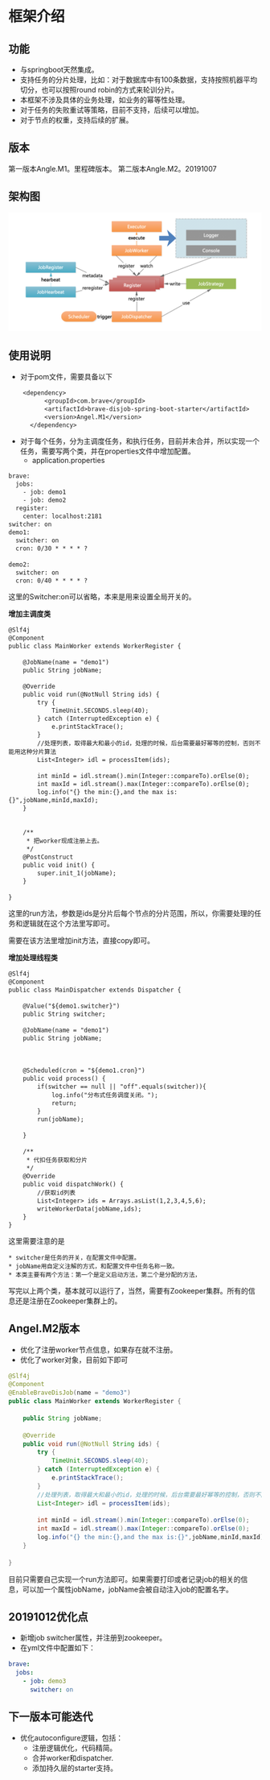 # 框架介绍
## 功能
* 与springboot天然集成。
* 支持任务的分片处理，比如：对于数据库中有100条数据，支持按照机器平均切分，也可以按照round robin的方式来轮训分片。
* 本框架不涉及具体的业务处理，如业务的幂等性处理。
* 对于任务的失败重试等策略，目前不支持，后续可以增加。
* 对于节点的权重，支持后续的扩展。

## 版本
第一版本Angle.M1。里程碑版本。
第二版本Angle.M2。20191007


## 架构图

![](image/arch1.png)

## 使用说明
* 对于pom文件，需要具备以下
```$xslt
	<dependency>
		  <groupId>com.brave</groupId>
		  <artifactId>brave-disjob-spring-boot-starter</artifactId>
		  <version>Angel.M1</version>
	  </dependency>
```
* 对于每个任务，分为主调度任务，和执行任务，目前并未合并，所以实现一个任务，需要写两个类，并在properties文件中增加配置。
    * application.properties 
```$xslt
brave:
  jobs:
    - job: demo1
    - job: demo2
  register:
    center: localhost:2181
switcher: on
demo1:
  switcher: on
  cron: 0/30 * * * * ?

demo2:
  switcher: on
  cron: 0/40 * * * * ?
```
这里的Switcher:on可以省略，本来是用来设置全局开关的。

**增加主调度类**
```$xslt
@Slf4j
@Component
public class MainWorker extends WorkerRegister {

    @JobName(name = "demo1")
    public String jobName;

    @Override
    public void run(@NotNull String ids) {
        try {
            TimeUnit.SECONDS.sleep(40);
        } catch (InterruptedException e) {
            e.printStackTrace();
        }
        //处理列表，取得最大和最小的id，处理的时候，后台需要最好幂等的控制，否则不能用这种分片算法
        List<Integer> idl = processItem(ids);

        int minId = idl.stream().min(Integer::compareTo).orElse(0);
        int maxId = idl.stream().max(Integer::compareTo).orElse(0);
        log.info("{} the min:{},and the max is:{}",jobName,minId,maxId);
    }


    /**
     * 把worker现成注册上去。
     */
    @PostConstruct
    public void init() {
        super.init_1(jobName);
    }

}
```
这里的run方法，参数是ids是分片后每个节点的分片范围，所以，你需要处理的任务和逻辑就在这个方法里写即可。

需要在该方法里增加init方法，直接copy即可。

**增加处理线程类**
```$xslt
@Slf4j
@Component
public class MainDispatcher extends Dispatcher {

    @Value("${demo1.switcher}")
    public String switcher;

    @JobName(name = "demo1")
    public String jobName;



    @Scheduled(cron = "${demo1.cron}")
    public void process() {
        if(switcher == null || "off".equals(switcher)){
            log.info("分布式任务调度关闭。");
            return;
        }
        run(jobName);

    }

    /**
     * 代扣任务获取和分片
     */
    @Override
    public void dispatchWork() {
        //获取id列表
        List<Integer> ids = Arrays.asList(1,2,3,4,5,6);
        writeWorkerData(jobName,ids);
    }
}

```
这里需要注意的是
    
    * switcher是任务的开关，在配置文件中配置。
    * jobName用自定义注解的方式，和配置文件中任务名称一致。
    * 本类主要有两个方法：第一个是定义启动方法，第二个是分配的方法，

写完以上两个类，基本就可以运行了，当然，需要有Zookeeper集群。所有的信息还是注册在Zookeeper集群上的。

## Angel.M2版本
* 优化了注册worker节点信息，如果存在就不注册。
* 优化了worker对象，目前如下即可
```java
@Slf4j
@Component
@EnableBraveDisJob(name = "demo3")
public class MainWorker extends WorkerRegister {

    public String jobName;

    @Override
    public void run(@NotNull String ids) {
        try {
            TimeUnit.SECONDS.sleep(40);
        } catch (InterruptedException e) {
            e.printStackTrace();
        }
        //处理列表，取得最大和最小的id，处理的时候，后台需要最好幂等的控制，否则不能用这种分片算法
        List<Integer> idl = processItem(ids);

        int minId = idl.stream().min(Integer::compareTo).orElse(0);
        int maxId = idl.stream().max(Integer::compareTo).orElse(0);
        log.info("{} the min:{},and the max is:{}",jobName,minId,maxId);
    }

}
```
目前只需要自己实现一个run方法即可。如果需要打印或者记录job的相关的信息，可以加一个属性jobName，jobName会被自动注入job的配置名字。


## 20191012优化点
* 新增job switcher属性，并注册到zookeeper。
* 在yml文件中配置如下：
```yml
brave:
  jobs:
    - job: demo3
      switcher: on
```
## 下一版本可能迭代
* 优化autoconfigure逻辑，包括：
	- 注册逻辑优化，代码精简。
	- 合并worker和dispatcher.
	- 添加持久层的starter支持。
